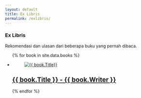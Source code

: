 ```yaml
---
layout: default
title: Ex Libris
permalink: /exlibris/
---
```

<h3>Ex Libris</h3>
Rekomendasi dan ulasan dari beberapa buku yang pernah dibaca.
<ul class="c-shelf">
  {% for book in site.data.books %}
    <li class="c-shelf__volume book-item">
      <a href="{{ book.Post }}" class="c-shelf__link">
        <figure class="c-cover book-figure">
            <img src="{{ book.Image }}?w=250&amp;h=400&amp;fit=crop&amp;q=50&amp;auto=format" alt="{{ book.Title}}"/>
        </figure>
        <h2 class="c-shelf__volume__title">{{ book.Title }} - {{ book.Writer }}</h2>
      </a>
    </li>
  {% endfor %}
</ul>